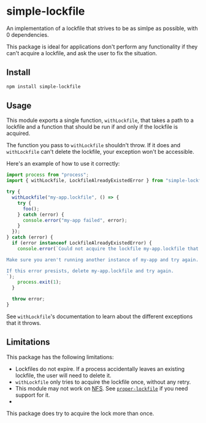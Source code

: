 # simple-lockfile

An implementation of a lockfile that strives to be as simlpe as possible, with 0 dependencies.

This package is ideal for applications don't perform any functionality if they can't acquire a lockfile, and ask the user to fix the situation.

## Install

```bash
npm install simple-lockfile
```

## Usage

This module exports a single function, `withLockfile`, that takes a path to a lockfile and a function that should be run if and only if the lockfile is acquired.

The function you pass to `withLockfile` shouldn't throw. If it does and `withLockfile` can't delete the lockfile, your exception won't be accessible.

Here's an example of how to use it correctly:

```typescript
import process from "process";
import { withLockfile, LockfileAlreadyExistedError } from "simple-lockfile";

try {
  withLockfile("my-app.lockfile", () => {
    try {
      foo();
    } catch (error) {
      console.error("my-app failed", error);
    }
  });
} catch (error) {
  if (error instanceof LockfileAlreadyExistedError) {
    console.error(`Could not acquire the lockfile my-app.lockfile that's needed to run my-app.

Make sure you aren't running another instance of my-app and try again.

If this error presists, delete my-app.lockfile and try again.
`);
    process.exit(1);
  }

  throw error;
}
```

See `withLockfile`'s documentation to learn about the different exceptions that it throws.

## Limitations

This package has the following limitations:

- Lockfiles do not expire. If a process accidentally leaves an existing lockfile, the user will need to delete it.
- `withLockfile` only tries to acquire the lockfile once, without any retry.
- This module may not work on [NFS](https://en.wikipedia.org/wiki/Network_File_System). See [`proper-lockfile`](https://www.npmjs.com/package/proper-lockfile) if you need support for it.
-

This package does try to acquire the lock more than once.
